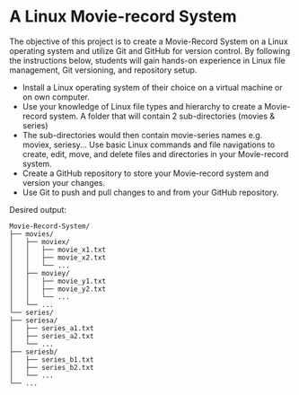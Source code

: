 # A Linux Movie-record System

The objective of this project is to create a Movie-Record System on a Linux operating system and utilize Git and GitHub for version control. By following the instructions below, students will gain hands-on experience in Linux file management, Git versioning, and repository setup.

- Install a Linux operating system of their choice on a virtual machine or on own computer.
- Use your knowledge of Linux file types and hierarchy to create a Movie-record system. A folder that will contain 2 sub-directories (movies & series)
- The sub-directories would then contain movie-series names e.g. moviex, seriesy...
Use basic Linux commands and file navigations to create, edit, move, and delete files and directories in your Movie-record system.
- Create a GitHub repository to store your Movie-record system and version your changes.
- Use Git to push and pull changes to and from your GitHub repository.

Desired output:

```
Movie-Record-System/
├── movies/
│   ├── moviex/
│   │   ├── movie_x1.txt
│   │   ├── movie_x2.txt
│   │   └── ...
│   ├── moviey/
│   │   ├── movie_y1.txt
│   │   ├── movie_y2.txt
│   │   └── ...
│   └── ...
└── series/
├── seriesa/
│   ├── series_a1.txt
│   ├── series_a2.txt
│   └── ...
├── seriesb/
│   ├── series_b1.txt
│   ├── series_b2.txt
│   └── ...
└── ...
```